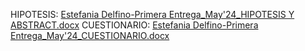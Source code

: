 HIPOTESIS: [Estefania Delfino-Primera Entrega_May'24_HIPOTESIS Y ABSTRACT.docx](https://github.com/estefaniadelfino/CoderPrimeraEntrega/files/15448993/Estefania.Delfino-Primera.Entrega_May.24_HIPOTESIS.Y.ABSTRACT.docx)
CUESTIONARIO: [Estefania Delfino-Primera Entrega_May'24_CUESTIONARIO.docx](https://github.com/estefaniadelfino/CoderPrimeraEntrega/files/15448995/Estefania.Delfino-Primera.Entrega_May.24_CUESTIONARIO.docx)
